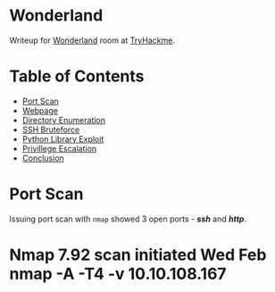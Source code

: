# Wonderland

Writeup for [Wonderland](https://tryhackme.com/room/wonderland) room at [TryHackme](https://Tryhackme.com).

Table of Contents
=================
* [Port Scan](#Port-Scan)
* [Webpage](#Webpage)
* [Directory Enumeration](#Directory-Enumeration)
* [SSH Bruteforce](#SSH-Bruteforce)
* [Python Library Exploit](#Python-Library-Exploit)
* [Privillege Escalation](#Privillege-Escalation)
* [Conclusion](#Conclusion)

# Port Scan

Issuing port scan with `nmap` showed 3 open ports -  ***ssh*** and ***http***.

# Nmap 7.92 scan initiated Wed Feb nmap -A -T4 -v 10.10.108.167

